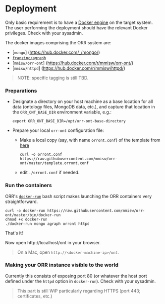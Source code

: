 # Deployment

Only basic requirement is to have a [Docker engine](https://www.docker.com/products/docker-engine)
on the target system. 
The user performing the deployment should have the relevant Docker privileges.
Check with your sysadmin.

The docker images comprising the ORR system are:

- [`mongo`]          (https://hub.docker.com/_/mongo/)
- [`franzinc/agraph`](https://hub.docker.com/r/franzinc/agraph/)
- [`mmisw/orr-ont`]  (https://hub.docker.com/r/mmisw/orr-ont/)
- [`mmisw/httpd`]    (https://hub.docker.com/r/mmisw/httpd/)

> NOTE: specific tagging is still TBD.

  
### Preparations

- Designate a directory on your host machine as a base location for all data 
  (ontology files, MongoDB data, etc.), and capture that location
  in the `ORR_ONT_BASE_DIR` environment variable, e.g.:

      export ORR_ONT_BASE_DIR=/opt/orr-ont-base-directory
    
- Prepare your local `orr-ont` configuration file:
  - Make a local copy (say, with name `orront.conf`) of the template from 
    [here](https://raw.githubusercontent.com/mmisw/orr-ont/master/template.orront.conf)
    
        curl -o orront.conf https://raw.githubusercontent.com/mmisw/orr-ont/master/template.orront.conf
    
  - edit `./orront.conf` if needed.
    

### Run the containers

ORR's [`docker-run`](https://raw.githubusercontent.com/mmisw/orr-ont/master/bin/docker-run) 
bash script makes launching the ORR containers very straightforward.

    curl -o docker-run https://raw.githubusercontent.com/mmisw/orr-ont/master/bin/docker-run
    chmod +x docker-run
    ./docker-run mongo agraph orront httpd

That's it!

Now open http://localhost/ont in your browser.


> On a Mac, open `http://<docker-machine-ip>/ont`.
 

### Making your ORR instance visible to the world

Currently this consists of exposing port 80 (or whatever the host port defined 
under the `httpd` option in `docker-run`). 
Check with your sysadmin. 

> This part is still WiP particularly regarding HTTPS (port 443; certificates, etc.)

